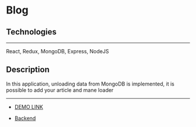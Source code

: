 # Blog

## Technologies 
___

React, Redux, MongoDB, Express, NodeJS

## Description

In this application, unloading data from MongoDB is implemented, it is possible to add your article and mane loader

___

- [DEMO LINK](https://blog-defisto7.vercel.app/)

- [Backend](https://github.com/Defisto7/blog)
